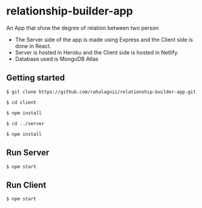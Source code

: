 # relationship-builder-app
An App that show the degree of relation between two person



- The Server side of the app is made using Express and the Client side is done in React.
- Server is hosted in Heroku and the Client side is hosted in Netlify.
- Database used is MongoDB Atlas


## Getting started

`$ git clone https://github.com/rahulagnii/relationship-builder-app.git`

`$ cd client`

`$ npm install`

`$ cd ../server`

`$ npm install`

## Run Server
`$ npm start`

## Run Client
`$ npm start`